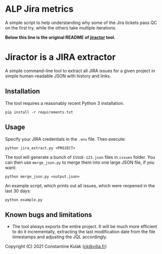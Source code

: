 # ALP Jira metrics

A simple script to help understanding why some of the Jira tickets pass QC on the first try, while the others take multiple iterations.

**Below this line is the original README of [jiractor](https://github.com/vilia-fr/jiractor) tool.**

# Jiractor is a JIRA extractor

A simple command-line tool to extract all JIRA issues for a given project in 
simple human-readable JSON with history and links.

## Installation

The tool requires a reasonably recent Python 3 installation.

```shell
pip install -r requirements.txt
```

## Usage

Specify your JIRA credentials in the `.env` file. Then execute:

```shell
python jira_extract.py <PROJECT>
```

The tool will generate a bunch of `ISSUE-123.json` files in `issues` folder. You can then use
`merge_json.py` to merge them into one large JSON file, if you want:

```shell
python merge_json.py <output.json>
```

An example script, which prints out all issues, which were reopened in the last 30 days:

```shell
python example.py
```

## Known bugs and limitations

- The tool always exports the entire project. It will be much more efficient to do it incrementally,
extracting the last modification date from the file timestamps and adjusting the JQL accordingly.

Copyright (C) 2021 Constantine Kulak (ck@vilia.fr)
